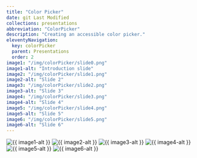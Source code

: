 ```yaml
---
title: "Color Picker"
date: git Last Modified
collections: presentations
abbreviation: "ColorPicker"
description: "Creating an accessible color picker."
eleventyNavigation:
  key: colorPicker
  parent: Presentations
  order: 2
image1: "/img/colorPicker/slide0.png"
image1-alt: "Introduction slide"
image2: "/img/colorPicker/slide1.png"
image2-alt: "Slide 2"
image3: "/img/colorPicker/slide2.png"
image3-alt: "Slide 3"
image4: "/img/colorPicker/slide3.png"
image4-alt: "Slide 4"
image5: "/img/colorPicker/slide4.png"
image5-alt: "Slide 5"
image6: "/img/colorPicker/slide5.png"
image6-alt: "Slide 6"
---
```


<section class="responsive">
  <sl-carousel pagination navigation mouse-dragging loop style="--aspect-ratio: 3/2;">
    <sl-carousel-item>
      <img
        alt="{{ image1-alt }}"
        src="{{ image1 }}"
      />
    </sl-carousel-item>
    <sl-carousel-item>
      <img
        alt="{{ image2-alt }}"
        src="{{ image2 }}"
      />
    </sl-carousel-item>
    <sl-carousel-item>
      <img
        alt="{{ image3-alt }}"
        src="{{ image3 }}"
      />
    </sl-carousel-item>
    <sl-carousel-item>
      <img
        alt="{{ image4-alt }}"
        src="{{ image4 }}"
      />
    </sl-carousel-item>
    <sl-carousel-item>
      <img
        alt="{{ image5-alt }}"
        src="{{ image5 }}"
      />
    </sl-carousel-item>
    <sl-carousel-item>
      <img
        alt="{{ image6-alt }}"
        src="{{ image6 }}"
      />
    </sl-carousel-item>
  </sl-carousel>
</section>
